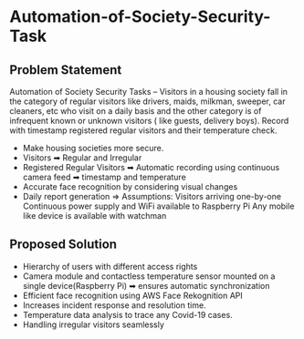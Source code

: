 # Automation-of-Society-Security-Task
## Problem Statement 
Automation of Society Security Tasks – Visitors in a housing society fall in the category of regular visitors like drivers, maids, milkman, sweeper, car cleaners, etc who visit on a daily basis and the other category is of infrequent known or unknown visitors ( like guests, delivery boys). Record with timestamp registered regular visitors and their temperature check.
* Make housing societies more secure.
* Visitors ➡ Regular and Irregular
* Registered Regular Visitors ➡ Automatic recording using continuous camera feed ➡ timestamp and temperature 
* Accurate face recognition by considering visual changes 
* Daily report generation
=> Assumptions: 
    Visitors arriving one-by-one
    Continuous power supply and WiFi available to Raspberry Pi
    Any mobile like device is available with watchman
## Proposed Solution
* Hierarchy of users with different access rights
* Camera module and contactless temperature sensor mounted on a single device(Raspberry Pi) ➡ ensures automatic synchronization
* Efficient face recognition using AWS Face Rekognition API
* Increases incident response and resolution time.
* Temperature data analysis to trace any Covid-19 cases.
* Handling irregular visitors seamlessly



